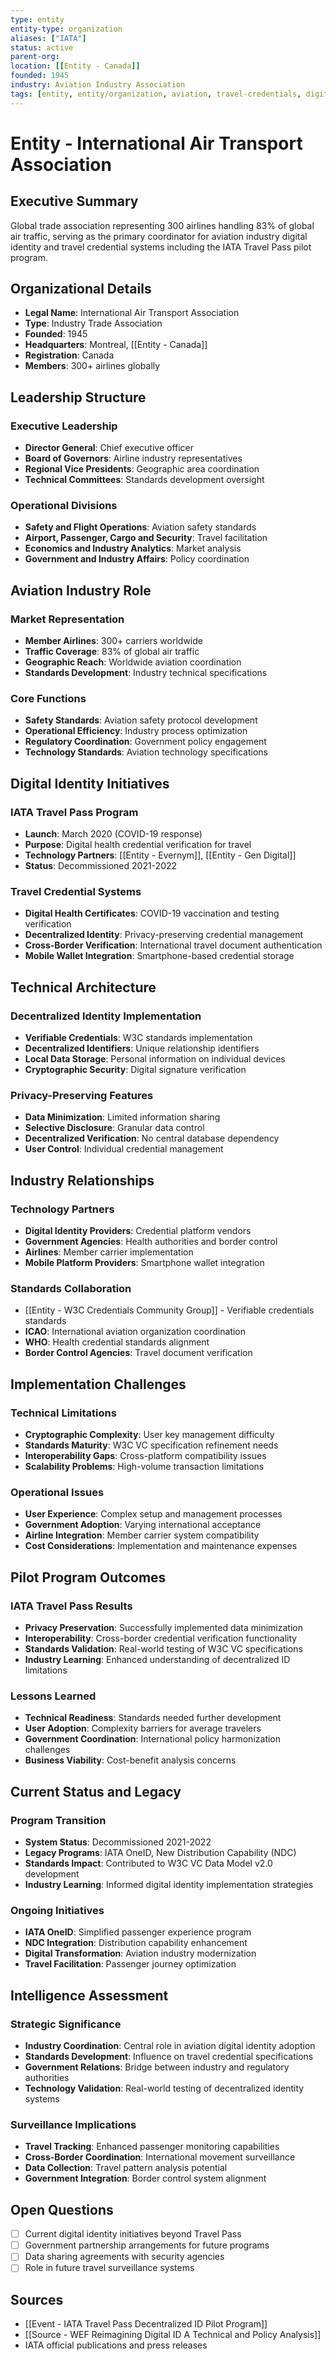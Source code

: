 ```yaml
---
type: entity
entity-type: organization
aliases: ["IATA"]
status: active
parent-org:
location: [[Entity - Canada]]
founded: 1945
industry: Aviation Industry Association
tags: [entity, entity/organization, aviation, travel-credentials, digital-identity]
---
```


# Entity - International Air Transport Association

## Executive Summary
Global trade association representing 300 airlines handling 83% of global air traffic, serving as the primary coordinator for aviation industry digital identity and travel credential systems including the IATA Travel Pass pilot program.

## Organizational Details
- **Legal Name**: International Air Transport Association
- **Type**: Industry Trade Association
- **Founded**: 1945
- **Headquarters**: Montreal, [[Entity - Canada]]
- **Registration**: Canada
- **Members**: 300+ airlines globally

## Leadership Structure
### Executive Leadership
- **Director General**: Chief executive officer
- **Board of Governors**: Airline industry representatives
- **Regional Vice Presidents**: Geographic area coordination
- **Technical Committees**: Standards development oversight

### Operational Divisions
- **Safety and Flight Operations**: Aviation safety standards
- **Airport, Passenger, Cargo and Security**: Travel facilitation
- **Economics and Industry Analytics**: Market analysis
- **Government and Industry Affairs**: Policy coordination

## Aviation Industry Role
### Market Representation
- **Member Airlines**: 300+ carriers worldwide
- **Traffic Coverage**: 83% of global air traffic
- **Geographic Reach**: Worldwide aviation coordination
- **Standards Development**: Industry technical specifications

### Core Functions
- **Safety Standards**: Aviation safety protocol development
- **Operational Efficiency**: Industry process optimization
- **Regulatory Coordination**: Government policy engagement
- **Technology Standards**: Aviation technology specifications

## Digital Identity Initiatives

### IATA Travel Pass Program
- **Launch**: March 2020 (COVID-19 response)
- **Purpose**: Digital health credential verification for travel
- **Technology Partners**: [[Entity - Evernym]], [[Entity - Gen Digital]]
- **Status**: Decommissioned 2021-2022

### Travel Credential Systems
- **Digital Health Certificates**: COVID-19 vaccination and testing verification
- **Decentralized Identity**: Privacy-preserving credential management
- **Cross-Border Verification**: International travel document authentication
- **Mobile Wallet Integration**: Smartphone-based credential storage

## Technical Architecture

### Decentralized Identity Implementation
- **Verifiable Credentials**: W3C standards implementation
- **Decentralized Identifiers**: Unique relationship identifiers
- **Local Data Storage**: Personal information on individual devices
- **Cryptographic Security**: Digital signature verification

### Privacy-Preserving Features
- **Data Minimization**: Limited information sharing
- **Selective Disclosure**: Granular data control
- **Decentralized Verification**: No central database dependency
- **User Control**: Individual credential management

## Industry Relationships

### Technology Partners
- **Digital Identity Providers**: Credential platform vendors
- **Government Agencies**: Health authorities and border control
- **Airlines**: Member carrier implementation
- **Mobile Platform Providers**: Smartphone wallet integration

### Standards Collaboration
- [[Entity - W3C Credentials Community Group]] - Verifiable credentials standards
- **ICAO**: International aviation organization coordination
- **WHO**: Health credential standards alignment
- **Border Control Agencies**: Travel document verification

## Implementation Challenges

### Technical Limitations
- **Cryptographic Complexity**: User key management difficulty
- **Standards Maturity**: W3C VC specification refinement needs
- **Interoperability Gaps**: Cross-platform compatibility issues
- **Scalability Problems**: High-volume transaction limitations

### Operational Issues
- **User Experience**: Complex setup and management processes
- **Government Adoption**: Varying international acceptance
- **Airline Integration**: Member carrier system compatibility
- **Cost Considerations**: Implementation and maintenance expenses

## Pilot Program Outcomes

### IATA Travel Pass Results
- **Privacy Preservation**: Successfully implemented data minimization
- **Interoperability**: Cross-border credential verification functionality
- **Standards Validation**: Real-world testing of W3C VC specifications
- **Industry Learning**: Enhanced understanding of decentralized ID limitations

### Lessons Learned
- **Technical Readiness**: Standards needed further development
- **User Adoption**: Complexity barriers for average travelers
- **Government Coordination**: International policy harmonization challenges
- **Business Viability**: Cost-benefit analysis concerns

## Current Status and Legacy

### Program Transition
- **System Status**: Decommissioned 2021-2022
- **Legacy Programs**: IATA OneID, New Distribution Capability (NDC)
- **Standards Impact**: Contributed to W3C VC Data Model v2.0 development
- **Industry Learning**: Informed digital identity implementation strategies

### Ongoing Initiatives
- **IATA OneID**: Simplified passenger experience program
- **NDC Integration**: Distribution capability enhancement
- **Digital Transformation**: Aviation industry modernization
- **Travel Facilitation**: Passenger journey optimization

## Intelligence Assessment

### Strategic Significance
- **Industry Coordination**: Central role in aviation digital identity adoption
- **Standards Development**: Influence on travel credential specifications
- **Government Relations**: Bridge between industry and regulatory authorities
- **Technology Validation**: Real-world testing of decentralized identity systems

### Surveillance Implications
- **Travel Tracking**: Enhanced passenger monitoring capabilities
- **Cross-Border Coordination**: International movement surveillance
- **Data Collection**: Travel pattern analysis potential
- **Government Integration**: Border control system alignment

## Open Questions
- [ ] Current digital identity initiatives beyond Travel Pass
- [ ] Government partnership arrangements for future programs
- [ ] Data sharing agreements with security agencies
- [ ] Role in future travel surveillance systems

## Sources
- [[Event - IATA Travel Pass Decentralized ID Pilot Program]]
- [[Source - WEF Reimagining Digital ID A Technical and Policy Analysis]]
- IATA official publications and press releases
